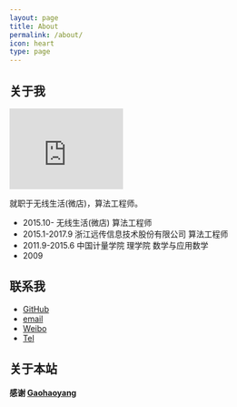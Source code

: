 ```yaml
---
layout: page
title: About
permalink: /about/
icon: heart
type: page
---
```



## 关于我

<iframe src="https://githubbadge.appspot.com/1007530194?a=0" style="border: 0;height: 142px;width: 200px;overflow: hidden;" frameBorder="0"></iframe>

就职于无线生活(微店)，算法工程师。

* 2015.10-       无线生活(微店) 算法工程师
* 2015.1-2017.9  浙江远传信息技术股份有限公司 算法工程师
* 2011.9-2015.6  中国计量学院 理学院 数学与应用数学
* 2009

## 联系我

* [GitHub](https://github.com/1007530194)
* [email](1007530194@qq.com)
* [Weibo](http://weibo.com/2482321640)
* [Tel](15068733021)

## 关于本站

**感谢 [Gaohaoyang](https://github.com/Gaohaoyang/gaohaoyang.github.io)**

